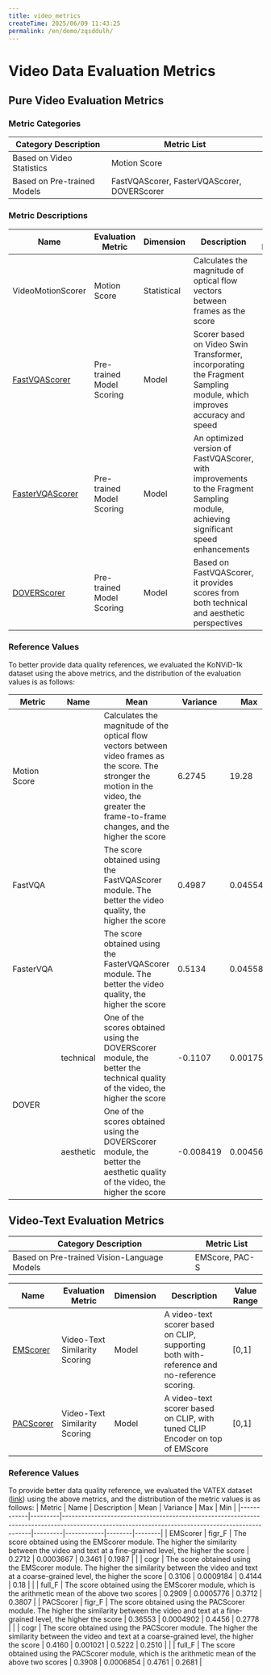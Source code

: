 ```yaml
---
title: video_metrics
createTime: 2025/06/09 11:43:25
permalink: /en/demo/zqsddulh/
---
```


# Video Data Evaluation Metrics

## Pure Video Evaluation Metrics
### Metric Categories
| Category Description | Metric List | 
|--- |--- |
| Based on Video Statistics | Motion Score | 
| Based on Pre-trained Models | FastVQAScorer, FasterVQAScorer, DOVERScorer |

### Metric Descriptions
| Name | Evaluation Metric | Dimension | Description | Value Range |  
| ---- | ---- | ---- | ---- | ---- | 
| VideoMotionScorer | Motion Score | Statistical | Calculates the magnitude of optical flow vectors between frames as the score |  | 
| [FastVQAScorer](https://arxiv.org/abs/2207.02595v1) | Pre-trained Model Scoring | Model |Scorer based on Video Swin Transformer, incorporating the Fragment Sampling module, which improves accuracy and speed | [0,1] | 
| [FasterVQAScorer](https://arxiv.org/abs/2210.05357) | Pre-trained Model Scoring | Model |An optimized version of FastVQAScorer, with improvements to the Fragment Sampling module, achieving significant speed enhancements | [0,1] | 
| [DOVERScorer](https://arxiv.org/abs/2211.04894) | Pre-trained Model Scoring | Model | Based on FastVQAScorer, it provides scores from both technical and aesthetic perspectives	 |  |

### Reference Values
To better provide data quality references, we evaluated the KoNViD-1k dataset using the above metrics, and the distribution of the evaluation values is as follows:
<table class="tg"><thead>
  <tr>
    <th class="tg-0pky">Metric</th>
    <th class="tg-0pky">Name</th>
    <th class="tg-0pky">Mean</th>
    <th class="tg-0pky">Variance</th>
    <th class="tg-0pky">Max</th>
    <th class="tg-0pky">Min</th>
  </tr></thead>
<tbody>
  <tr>
    <td class="tg-0pky">Motion Score</td>
    <td class="tg-0pky"></td>
    <td class="tg-0pky">Calculates the magnitude of the optical flow vectors between video frames as the score. The stronger the motion in the video, the greater the frame-to-frame changes, and the higher the score</td>
    <td class="tg-0pky">6.2745</td>
    <td class="tg-0pky">19.28</td>
    <td class="tg-0pky">25.23</td>
    <td class="tg-0pky">0.001623</td>
  </tr>
  <tr>
    <td class="tg-0pky" >FastVQA</td>
    <td class="tg-0pky"></td>
    <td class="tg-0pky">The score obtained using the FastVQAScorer module. The better the video quality, the higher the score</td>
    <td class="tg-0pky">0.4987</td>
    <td class="tg-0pky">0.04554</td>
    <td class="tg-0pky">0.9258</td>
    <td class="tg-0pky">0.007619</td>
  </tr>
  <tr>
    <td class="tg-0pky">FasterVQA</td>
    <td class="tg-0pky"></td>
    <td class="tg-0pky">The score obtained using the FasterVQAScorer module. The better the video quality, the higher the score</td>
    <td class="tg-0pky">0.5134</td>
    <td class="tg-0pky">0.04558</td>
    <td class="tg-0pky">0.9066</td>
    <td class="tg-0pky">0.03686</td>
  </tr>
  <tr>
    <td class="tg-0pky" rowspan="2">DOVER</td>
    <td class="tg-0pky">technical</td>
    <td class="tg-0pky">One of the scores obtained using the DOVERScorer module, the better the technical quality of the video, the higher the score</td>
    <td class="tg-0pky">-0.1107</td>
    <td class="tg-0pky">0.001755</td>
    <td class="tg-0pky">-0.006550</td>
    <td class="tg-0pky">-0.3175</td>
  </tr>
  <tr>
    <td class="tg-0pky">aesthetic</td>
    <td class="tg-0pky">One of the scores obtained using the DOVERScorer module, the better the aesthetic quality of the video, the higher the score</td>
    <td class="tg-0pky">-0.008419</td>
    <td class="tg-0pky">0.004569</td>
    <td class="tg-0pky">0.1869</td>
    <td class="tg-0pky">-0.2629</td>
  </tr>
</tbody></table>

## Video-Text Evaluation Metrics
| Category Description | Metric List | 
|--- |--- |
| Based on Pre-trained Vision-Language Models | EMScore, PAC-S | 

| Name | Evaluation Metric | Dimension | Description | Value Range |
| ---- | ---- | ---- | ---- | ---- |
| [EMScorer](https://arxiv.org/abs/2111.08919) | Video-Text Similarity Scoring | Model | A video-text scorer based on CLIP, supporting both with-reference and no-reference scoring. | [0,1] |
| [PACScorer](https://arxiv.org/abs/2303.12112) | Video-Text Similarity Scoring | Model | A video-text scorer based on CLIP, with tuned CLIP Encoder on top of EMScore| [0,1] |

### Reference Values
To provide better data quality reference, we evaluated the VATEX dataset ([link](https://huggingface.co/datasets/lmms-lab/VATEX)) using the above metrics, and the distribution of the metric values is as follows:
| Metric     | Name    | Description                                                                                                                                      | Mean    | Variance   | Max    | Min    |
|------------|---------|--------------------------------------------------------------------------------------------------------------------------------------------------|---------|------------|--------|--------|
| EMScorer   | figr_F  | The score obtained using the EMScorer module. The higher the similarity between the video and text at a fine-grained level, the higher the score | 0.2712  | 0.0003667  | 0.3461 | 0.1987 |
|            | cogr    | The score obtained using the EMScorer module. The higher the similarity between the video and text at a coarse-grained level, the higher the score | 0.3106  | 0.0009184  | 0.4144 | 0.18   |
|            | full_F  | The score obtained using the EMScorer module, which is the arithmetic mean of the above two scores                                               | 0.2909  | 0.0005776  | 0.3712 | 0.3807 |
| PACScorer  | figr_F  | The score obtained using the PACScorer module. The higher the similarity between the video and text at a fine-grained level, the higher the score | 0.36553 | 0.0004902  | 0.4456 | 0.2778 |
|            | cogr    | The score obtained using the PACScorer module. The higher the similarity between the video and text at a coarse-grained level, the higher the score | 0.4160  | 0.001021   | 0.5222 | 0.2510 |
|            | full_F  | The score obtained using the PACScorer module, which is the arithmetic mean of the above two scores                                              | 0.3908  | 0.0006854  | 0.4761 | 0.2681 |

